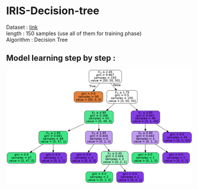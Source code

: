# IRIS-Decision-tree

Dataset : [link](https://scikit-learn.org/stable/auto_examples/datasets/plot_iris_dataset.html)\
length : 150 samples (use all of them for training phase)\
Algorithm : Decision Tree

## Model learning step by step : 


![Output](https://github.com/kiyan-rezaee/IRIS-Decision-tree/blob/main/output.png?raw=true)
